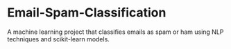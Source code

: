 # Email-Spam-Classification
 A machine learning project that classifies emails as spam or ham using NLP techniques and scikit-learn models.
